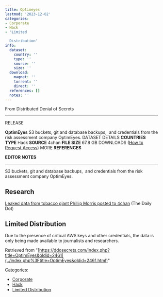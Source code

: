 ```yaml
---
title: Optimeyes
lastmod: '2023-12-02'
categories:
- Corporate
- Hack
- 'Limited

  Distribution'
info:
  dataset:
    country: ''
    type: ''
    source: ''
    size: ''
  download:
    magnet: ''
    torrent: ''
    direct: ''
  references: []
  notes: ''
---
```




From Distributed Denial of Secrets

---
RELEASE

**OptimEyes**
S3 buckets, git and database backups,  and credentials from the risk assessment company OptimEyes.
DATASET DETAILS
**COUNTRIES**
**TYPE** Hack
**SOURCE** 4chan
**FILE SIZE** 67.8 GB
DOWNLOADS ([How to Request Access](Contact.html#Request_Access "Contact"))
MORE
**REFERENCES**

**EDITOR NOTES**

---

S3 buckets, git and database backups,  and credentials from the risk
assessment company OptimEyes.

## Research

[Leaked data from tobacco giant Phillip Morris posted to
4chan](https://www.dailydot.com/debug/optimeyes-4chan-exposes-phillip-morris-hack-data/) (The Daily Dot)

## Limited Distribution

Due to the presence of critical AWS keys and other credentials, the data
is only being made available to journalists and researchers.

Retrieved from
"[https://ddosecrets.com/index.php?title=OptimEyes&oldid=2461](../index.php%3Ftitle=OptimEyes&oldid=2461.html)"

[Categories](./Special:Categories.html "Special:Categories"):

- [Corporate](./Category:Corporate.html "Category:Corporate")
- [Hack](./Category:Hack.html "Category:Hack")
- [Limited
Distribution](./Category:Limited_Distribution.html "Category:Limited Distribution")
